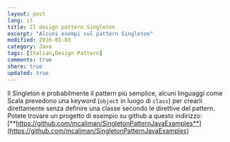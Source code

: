 ```yaml
---
layout: post
lang: it
title: Il design pattern Singleton
excerpt: "Alcuni esempi sul pattern Singleton"
modified: 2016-01-03
category: Java
tags: [Italian,Design Pattern]
comments: true
share: true
updated: true
---
```


Il Singleton è probabilmente il pattern più semplice, alcuni linguaggi come Scala prevedono 
una keyword (`object` in luogo di `class`) per crearli direttamente senza definire una classe secondo le 
direttive del pattern.
Potete trovare un progetto di esempio su github a questo indirizzo:
[**https://github.com/mcaliman/SingletonPatternJavaExamples**](https://github.com/mcaliman/SingletonPatternJavaExamples)

